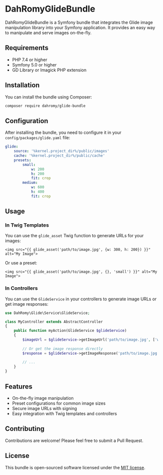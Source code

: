 # DahRomyGlideBundle

DahRomyGlideBundle is a Symfony bundle that integrates the Glide image manipulation library into your Symfony application. It provides an easy way to manipulate and serve images on-the-fly.

## Requirements

- PHP 7.4 or higher
- Symfony 5.0 or higher
- GD Library or Imagick PHP extension

## Installation

You can install the bundle using Composer:

```bash
composer require dahromy/glide-bundle
```

## Configuration

After installing the bundle, you need to configure it in your `config/packages/glide.yaml` file:

```yaml
glide:
    source: '%kernel.project_dir%/public/images'
    cache: '%kernel.project_dir%/public/cache'
    presets:
        small:
            w: 200
            h: 200
            fit: crop
        medium:
            w: 600
            h: 400
            fit: crop
```

## Usage

### In Twig Templates

You can use the `glide_asset` Twig function to generate URLs for your images:

```twig
<img src="{{ glide_asset('path/to/image.jpg', {w: 300, h: 200}) }}" alt="My Image">
```

Or use a preset:

```twig
<img src="{{ glide_asset('path/to/image.jpg', {}, 'small') }}" alt="My Image">
```

### In Controllers

You can use the `GlideService` in your controllers to generate image URLs or get image responses:

```php
use DahRomy\Glide\Service\GlideService;

class MyController extends AbstractController
{
    public function myAction(GlideService $glideService)
    {
        $imageUrl = $glideService->getImageUrl('path/to/image.jpg', ['w' => 300, 'h' => 200]);
        
        // Or get the image response directly
        $response = $glideService->getImageResponse('path/to/image.jpg', ['w' => 300, 'h' => 200]);
        
        // ...
    }
}
```

## Features

- On-the-fly image manipulation
- Preset configurations for common image sizes
- Secure image URLs with signing
- Easy integration with Twig templates and controllers

## Contributing

Contributions are welcome! Please feel free to submit a Pull Request.

## License

This bundle is open-sourced software licensed under the [MIT license](https://opensource.org/licenses/MIT).
